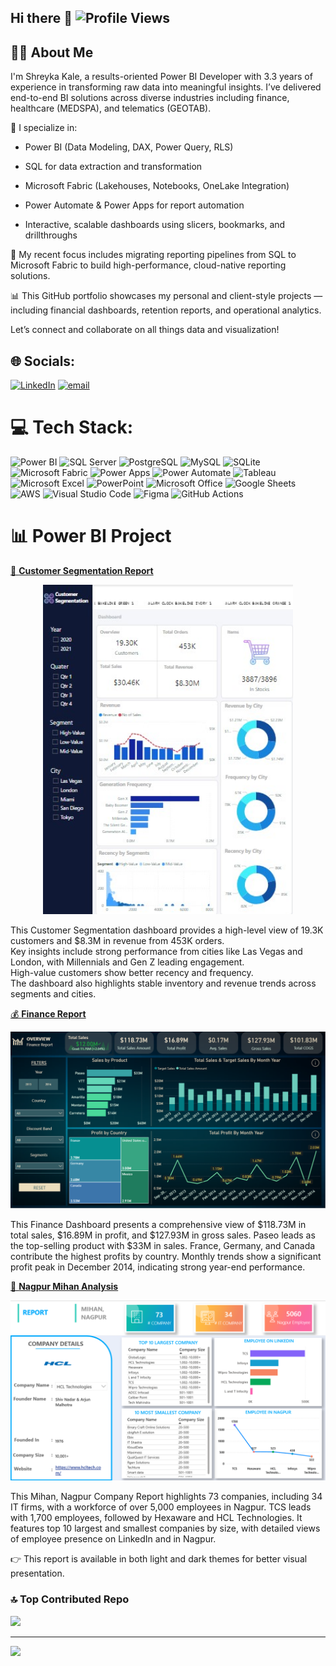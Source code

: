 ## Hi there 👋 ![Profile Views](https://komarev.com/ghpvc/?username=shreykakale&color=blue)

## 👩‍💻 About Me

I'm Shreyka Kale, a results-oriented Power BI Developer with 3.3 years of experience in transforming raw data into meaningful insights. I’ve delivered end-to-end BI solutions across diverse industries including finance, healthcare (MEDSPA), and telematics (GEOTAB).

💼 I specialize in:

* Power BI (Data Modeling, DAX, Power Query, RLS)

* SQL for data extraction and transformation

* Microsoft Fabric (Lakehouses, Notebooks, OneLake Integration)

* Power Automate & Power Apps for report automation

* Interactive, scalable dashboards using slicers, bookmarks, and drillthroughs

🚀 My recent focus includes migrating reporting pipelines from SQL to Microsoft Fabric to build high-performance, cloud-native reporting solutions.

📊 This GitHub portfolio showcases my personal and client-style projects — including financial dashboards, retention reports, and operational analytics.

Let’s connect and collaborate on all things data and visualization!


## 🌐 Socials:
[![LinkedIn](https://img.shields.io/badge/LinkedIn-%230077B5.svg?logo=linkedin&logoColor=white)](https://linkedin.com/in/https://www.linkedin.com/in/shreyka-kale-547812214/) [![email](https://img.shields.io/badge/Email-D14836?logo=gmail&logoColor=white)](mailto:kale.shreyka112@gmail.com) 

# 💻 Tech Stack:

![Power BI](https://img.shields.io/badge/Power_BI-F2C811?style=for-the-badge&logo=powerbi&logoColor=black)  ![SQL Server](https://img.shields.io/badge/Microsoft_SQL_Server-CC2927?style=for-the-badge&logo=microsoft-sql-server&logoColor=white)  ![PostgreSQL](https://img.shields.io/badge/PostgreSQL-316192?style=for-the-badge&logo=postgresql&logoColor=white)  ![MySQL](https://img.shields.io/badge/MySQL-4479A1?style=for-the-badge&logo=mysql&logoColor=white)  ![SQLite](https://img.shields.io/badge/SQLite-003B57?style=for-the-badge&logo=sqlite&logoColor=white)  ![Microsoft Fabric](https://img.shields.io/badge/Microsoft_Fabric-000000?style=for-the-badge&logo=MicrosoftFabric&logoColor=white)  ![Power Apps](https://img.shields.io/badge/Power_Apps-742774?style=for-the-badge&logo=powerapps&logoColor=white)  ![Power Automate](https://img.shields.io/badge/Power_Automate-0066FF?style=for-the-badge&logo=powerautomate&logoColor=white)  ![Tableau](https://img.shields.io/badge/Tableau-E97627?style=for-the-badge&logo=tableau&logoColor=white)  ![Microsoft Excel](https://img.shields.io/badge/Excel-217346?style=for-the-badge&logo=microsoft-excel&logoColor=white)  ![PowerPoint](https://img.shields.io/badge/PowerPoint-B7472A?style=for-the-badge&logo=microsoft-powerpoint&logoColor=white)  ![Microsoft Office](https://img.shields.io/badge/Microsoft_Office-D83B01?style=for-the-badge&logo=microsoft-office&logoColor=white)  ![Google Sheets](https://img.shields.io/badge/Google_Sheets-34A853?style=for-the-badge&logo=google-sheets&logoColor=white)  ![AWS](https://img.shields.io/badge/AWS-232F3E?style=for-the-badge&logo=amazon-aws&logoColor=white)  ![Visual Studio Code](https://img.shields.io/badge/VS_Code-007ACC?style=for-the-badge&logo=visual-studio-code&logoColor=white)  ![Figma](https://img.shields.io/badge/Figma-F24E1E?style=for-the-badge&logo=figma&logoColor=white)  ![GitHub Actions](https://img.shields.io/badge/GitHub_Actions-2088FF?style=for-the-badge&logo=githubactions&logoColor=white)

# 📊 Power BI Project

[👤 **Customer Segmentation Report**](https://github.com/shreyka1998/Power-BI-Reports/blob/main/Customer%20Segmentation%20Report.pbix)

<p align="center">
  <img src="https://github.com/shreyka1998/Power-BI-Reports/blob/main/Customer%20Segmentation%20Report/Customer%20Segmentation%20Report.jpg?raw=true" alt="Customer Segmentation Report" width="400"/>
</p>

<p align="left">
This Customer Segmentation dashboard provides a high-level view of 19.3K customers and $8.3M in revenue from 453K orders.<br/>
Key insights include strong performance from cities like Las Vegas and London, with Millennials and Gen Z leading engagement.<br/>
High-value customers show better recency and frequency.<br/>
The dashboard also highlights stable inventory and revenue trends across segments and cities.
</p>

[💰 **Finance Report**](https://github.com/shreyka1998/Power-BI-Reports/blob/main/Finance%20Report/New%20Financial%20Report%20(Done).pbix)

<p align="center">
  <img src="https://github.com/shreyka1998/Power-BI-Reports/blob/main/Finance%20Report/Finance%20Report.png?raw=true" alt="Customer Segmentation Report" width="800"/>
</p>

<p align="left">
This Finance Dashboard presents a comprehensive view of $118.73M in total sales, $16.89M in profit, and $127.93M in gross sales. Paseo leads as the top-selling product with $33M in sales. France, Germany, and Canada contribute the highest profits by country. Monthly trends show a significant profit peak in December 2014, indicating strong year-end performance.
</p>

[🏢 **Nagpur Mihan Analysis**](https://github.com/shreyka1998/Power-BI-Reports/blob/main/Nagpur%20Mihan%20Analysis/Mihan%20Data%20Report.pbix)

<p align="center">
  <img src="https://github.com/shreyka1998/Power-BI-Reports/blob/main/Nagpur%20Mihan%20Analysis/Mihan%20Data%20Report.png?raw=true" alt="Customer Segmentation Report" width="800"/>
</p>

<p align="left">
This Mihan, Nagpur Company Report highlights 73 companies, including 34 IT firms, with a workforce of over 5,000 employees in Nagpur. TCS leads with 1,700 employees, followed by Hexaware and HCL Technologies. It features top 10 largest and smallest companies by size, with detailed views of employee presence on LinkedIn and in Nagpur.<br/>

👉 This report is available in both light and dark themes for better visual presentation.
</p>



### 🔝 Top Contributed Repo
![](https://github-contributor-stats.vercel.app/api?username=shreyka1998&limit=5&theme=dark&combine_all_yearly_contributions=true)

---
[![](https://visitcount.itsvg.in/api?id=shreyka1998&icon=0&color=1)](https://visitcount.itsvg.in)

<!-- Proudly created with GPRM ( https://gprm.itsvg.in ) -->
